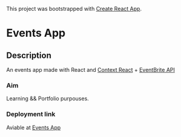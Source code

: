 This project was bootstrapped with [Create React App](https://github.com/facebook/create-react-app).

# Events App   

## Description

An events app made with React and [Context React](https://es.reactjs.org/docs/context.html) + [EventBrite API](https://www.eventbrite.com/platform/api)

### Aim 

Learning && Portfolio purpouses.

### Deployment link 

Aviable at [Events App](https://vibrant-lovelace-ba0c7a.netlify.com)